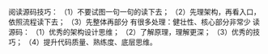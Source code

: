 阅读源码技巧：
（1）不要试图一句一句的读下去；
（2）先理架构，再看入口，依照流程读下去；
（3）先整体再部分
有很多处理：健壮性、核心部分非常少
读源码：
（1）优秀的架构设计思维；
（2）了解原理，理解更深；
（3）优秀的技巧；
（4）提升代码质量、熟练度、底层思维。